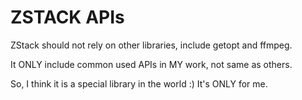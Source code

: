 # ZSTACK APIs

ZStack should not rely on other libraries, include getopt and ffmpeg.

It ONLY include common used APIs in MY work, not same as others.

So, I think it is a special library in the world :) It's ONLY for me.


